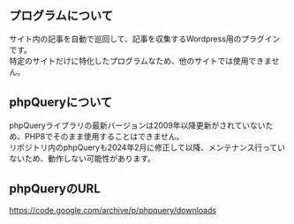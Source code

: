 ## プログラムについて  
サイト内の記事を自動で巡回して、記事を収集するWordpress用のプラグインです。  
特定のサイトだけに特化したプログラムなため、他のサイトでは使用できません。  


## phpQueryについて  
phpQueryライブラリの最新バージョンは2009年以降更新がされていないため、PHP8でそのまま使用することはできません。  
リポジトリ内のphpQueryも2024年2月に修正して以降、メンテナンス行っていないため、動作しない可能性があります。  
  
## phpQueryのURL  
https://code.google.com/archive/p/phpquery/downloads


